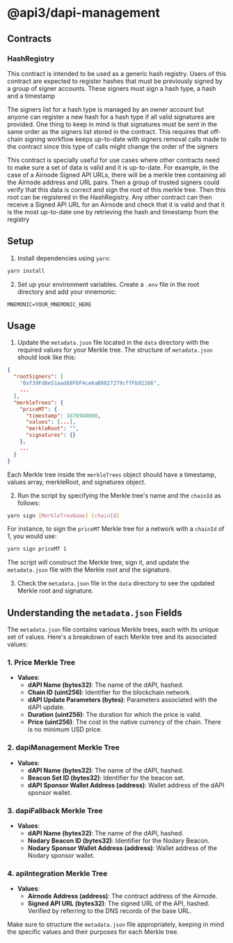 # @api3/dapi-management

## Contracts

### HashRegistry

This contract is intended to be used as a generic hash registry. Users of this contract are expected to register hashes that must be previously signed by a group of signer accounts. These signers must sign a hash type, a hash and a timestamp

The signers list for a hash type is managed by an owner account but anyone can register a new hash for a hash type if all valid signatures are provided. One thing to keep in mind is that signatures must be sent in the same order as the signers list stored in the contract. This requires that off-chain signing workflow keeps up-to-date with signers removal calls made to the contract since this type of calls might change the order of the signers

This contract is specially useful for use cases where other contracts need to make sure a set of data is valid and it is up-to-date. For example, in the case of a Airnode Signed API URLs, there will be a merkle tree containing all the Airnode address and URL pairs. Then a group of trusted signers could verify that this data is correct and sign the root of this merkle tree. Then this root can be registered in the HashRegistry. Any other contract can then receive a Signed API URL for an Airnode and check that it is valid and that it is the most up-to-date one by retrieving the hash and timestamp from the registry

## Setup

1. Install dependencies using `yarn`:

```bash
yarn install
```

2. Set up your environment variables. Create a `.env` file in the root directory and add your mnemonic:

```
MNEMONIC=YOUR_MNEMONIC_HERE
```

## Usage

1. Update the `metadata.json` file located in the `data` directory with the required values for your Merkle tree. The structure of `metadata.json` should look like this:

```json
{
  "rootSigners": [
    "0xf39Fd6e51aad88F6F4ce6aB8827279cffFb92266",
    ...
  ],
  "merkleTrees": {
    "priceMT": {
      "timestamp": 1676940000,
      "values": [...],
      "merkleRoot": "",
      "signatures": {}
    },
    ...
  }
}
```

Each Merkle tree inside the `merkleTrees` object should have a timestamp, values array, merkleRoot, and signatures object.

2. Run the script by specifying the Merkle tree's name and the `chainId` as follows:

```bash
yarn sign [MerkleTreeName] [chainId]
```

For instance, to sign the `priceMT` Merkle tree for a network with a `chainId` of 1, you would use:

```bash
yarn sign priceMT 1
```

The script will construct the Merkle tree, sign it, and update the `metadata.json` file with the Merkle root and the signature.

3. Check the `metadata.json` file in the `data` directory to see the updated Merkle root and signature.

## Understanding the `metadata.json` Fields

The `metadata.json` file contains various Merkle trees, each with its unique set of values. Here's a breakdown of each Merkle tree and its associated values:

### 1. Price Merkle Tree

- **Values**:
  - **dAPI Name (bytes32)**: The name of the dAPI, hashed.
  - **Chain ID (uint256)**: Identifier for the blockchain network.
  - **dAPI Update Parameters (bytes)**: Parameters associated with the dAPI update.
  - **Duration (uint256)**: The duration for which the price is valid.
  - **Price (uint256)**: The cost in the native currency of the chain. There is no minimum USD price.

### 2. dapiManagement Merkle Tree

- **Values**:
  - **dAPI Name (bytes32)**: The name of the dAPI, hashed.
  - **Beacon Set ID (bytes32)**: Identifier for the beacon set.
  - **dAPI Sponsor Wallet Address (address)**: Wallet address of the dAPI sponsor wallet.

### 3. dapiFallback Merkle Tree

- **Values**:
  - **dAPI Name (bytes32)**: The name of the dAPI, hashed.
  - **Nodary Beacon ID (bytes32)**: Identifier for the Nodary Beacon.
  - **Nodary Sponsor Wallet Address (address)**: Wallet address of the Nodary sponsor wallet.

### 4. apiIntegration Merkle Tree

- **Values**:
  - **Airnode Address (address)**: The contract address of the Airnode.
  - **Signed API URL (bytes32)**: The signed URL of the API, hashed. Verified by referring to the DNS records of the base URL.

Make sure to structure the `metadata.json` file appropriately, keeping in mind the specific values and their purposes for each Merkle tree.
